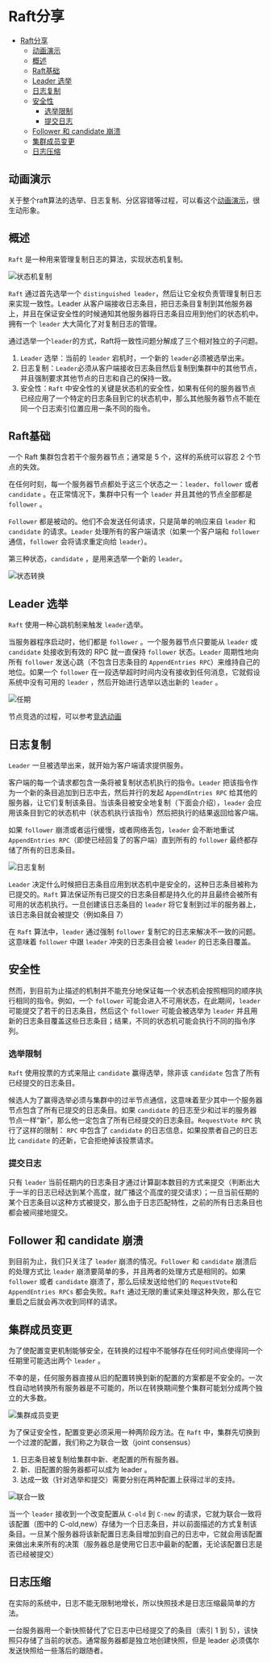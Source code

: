 ﻿# Raft分享

* [Raft分享](#raft分享)
   * [动画演示](#动画演示)
   * [概述](#概述)
   * [Raft基础](#raft基础)
   * [Leader 选举](#leader-选举)
   * [日志复制](#日志复制)
   * [安全性](#安全性)
      * [选举限制](#选举限制)
      * [提交日志](#提交日志)
   * [Follower 和 candidate 崩溃](#follower-和-candidate-崩溃)
   * [集群成员变更](#集群成员变更)
   * [日志压缩](#日志压缩)

## 动画演示

关于整个raft算法的选举、日志复制、分区容错等过程，可以看这个[动画演示](http://thesecretlivesofdata.com/raft/)，很生动形象。


## 概述

`Raft` 是一种用来管理复制日志的算法，实现状态机复制。

![状态机复制](./raft状态机复制.png)

`Raft` 通过首先选举一个 `distinguished leader`，然后让它全权负责管理复制日志来实现一致性。Leader 从客户端接收日志条目，把日志条目复制到其他服务器上，并且在保证安全性的时候通知其他服务器将日志条目应用到他们的状态机中。拥有一个 `leader` 大大简化了对复制日志的管理。

通过选举一个`leader`的方式，Raft将一致性问题分解成了三个相对独立的子问题。  

1. `Leader` 选举：当前的 `leader` 宕机时，一个新的 `leader`必须被选举出来。 
2. 日志复制：`Leader`必须从客户端接收日志条目然后复制到集群中的其他节点，并且强制要求其他节点的日志和自己的保持一致。 
3. 安全性：`Raft` 中安全性的关键是状态机的安全性，如果有任何的服务器节点已经应用了一个特定的日志条目到它的状态机中，那么其他服务器节点不能在同一个日志索引位置应用一条不同的指令。

## Raft基础
一个 Raft 集群包含若干个服务器节点；通常是 5 个，这样的系统可以容忍 2 个节点的失效。

在任何时刻，每一个服务器节点都处于这三个状态之一：`leader`、`follower` 或者 `candidate` 。在正常情况下，集群中只有一个 `leader` 并且其他的节点全部都是 `follower` 。

`Follower` 都是被动的。他们不会发送任何请求，只是简单的响应来自 `leader` 和 `candidate` 的请求。`Leader` 处理所有的客户端请求（如果一个客户端和 `follower` 通信，`follower` 会将请求重定向给 `leader`）。

第三种状态，`candidate` ，是用来选举一个新的 `leader`。

![状态转换](./状态转换.png)

## Leader 选举
`Raft` 使用一种心跳机制来触发 `leader`选举。

当服务器程序启动时，他们都是 `follower` 。一个服务器节点只要能从 `leader` 或 `candidate` 处接收到有效的 RPC 就一直保持 `follower` 状态。`Leader` 周期性地向所有 `follower` 发送心跳（不包含日志条目的 `AppendEntries RPC`）来维持自己的地位。如果一个 `follower` 在一段选举超时时间内没有接收到任何消息，它就假设系统中没有可用的 `leader` ，然后开始进行选举以选出新的 `leader` 。

![任期](./任期.png)

节点竞选的过程，可以参考[竞选动画](https://raft.github.io/)

## 日志复制
`Leader` 一旦被选举出来，就开始为客户端请求提供服务。

客户端的每一个请求都包含一条将被复制状态机执行的指令。`Leader` 把该指令作为一个新的条目追加到日志中去，然后并行的发起 `AppendEntries RPC` 给其他的服务器，让它们复制该条目。当该条目被安全地复制（下面会介绍），`leader` 会应用该条目到它的状态机中（状态机执行该指令）然后把执行的结果返回给客户端。

如果 `follower` 崩溃或者运行缓慢，或者网络丢包，`leader` 会不断地重试 `AppendEntries RPC`（即使已经回复了的客户端）直到所有的 `follower` 最终都存储了所有的日志条目。

![日志复制](./日志复制.png)

`Leader` 决定什么时候把日志条目应用到状态机中是安全的，这种日志条目被称为已提交的。`Raft` 算法保证所有已提交的日志条目都是持久化的并且最终会被所有可用的状态机执行。一旦创建该日志条目的 `leader` 将它复制到过半的服务器上，该日志条目就会被提交（例如条目 7）

在 `Raft` 算法中，`leader` 通过强制 `follower` 复制它的日志来解决不一致的问题。这意味着 `follower` 中跟 `leader` 冲突的日志条目会被 `leader` 的日志条目覆盖。

## 安全性

然而，到目前为止描述的机制并不能充分地保证每一个状态机会按照相同的顺序执行相同的指令。例如，一个 `follower` 可能会进入不可用状态，在此期间，`leader` 可能提交了若干的日志条目，然后这个 `follower` 可能会被选举为 `leader` 并且用新的日志条目覆盖这些日志条目；结果，不同的状态机可能会执行不同的指令序列。

### 选举限制
`Raft` 使用投票的方式来阻止 `candidate` 赢得选举，除非该 `candidate` 包含了所有已经提交的日志条目。

候选人为了赢得选举必须与集群中的过半节点通信，这意味着至少其中一个服务器节点包含了所有已提交的日志条目。如果 `candidate` 的日志至少和过半的服务器节点一样“新”，那么他一定包含了所有已经提交的日志条目。`RequestVote RPC` 执行了这样的限制： `RPC` 中包含了 `candidate` 的日志信息，如果投票者自己的日志比 `candidate` 的还新，它会拒绝掉该投票请求。

### 提交日志
只有 `leader` 当前任期内的日志条目才通过计算副本数目的方式来提交（判断出大于一半的日志已经达到某个高度，就广播这个高度的提交请求）；一旦当前任期的某个日志条目以这种方式被提交，那么由于日志匹配特性，之前的所有日志条目也都会被间接地提交。

## Follower 和 candidate 崩溃

到目前为止，我们只关注了 `leader` 崩溃的情况。`Follower` 和 `candidate` 崩溃后的处理方式比 `leader` 崩溃要简单的多，并且两者的处理方式是相同的。如果 `follower` 或者 `candidate` 崩溃了，那么后续发送给他们的 `RequestVote`和 `AppendEntries RPCs` 都会失败。`Raft` 通过无限的重试来处理这种失败，那么在它重启之后就会再次收到同样的请求。

## 集群成员变更

为了使配置变更机制能够安全，在转换的过程中不能够存在任何时间点使得同一个任期里可能选出两个 `leader` 。

不幸的是，任何服务器直接从旧的配置转换到新的配置的方案都是不安全的。一次性自动地转换所有服务器是不可能的，所以在转换期间整个集群可能划分成两个独立的大多数。

![集群成员变更](./集群成员变更.png)

为了保证安全性，配置变更必须采用一种两阶段方法。在 `Raft` 中，集群先切换到一个过渡的配置，我们称之为联合一致（joint consensus）  

1. 日志条目被复制给集群中新、老配置的所有服务器。  
2. 新、旧配置的服务器都可以成为 leader 。  
3. 达成一致（针对选举和提交）需要分别在两种配置上获得过半的支持。

![联合一致](./联合一致.png)

当一个 `leader` 接收到一个改变配置从 `C-old` 到 `C-new` 的请求，它就为联合一致将该配置（图中的 C-old,new）存储为一个日志条目，并以前面描述的方式复制该条目。一旦某个服务器将该新配置日志条目增加到自己的日志中，它就会用该配置来做出未来所有的决策（服务器总是使用它日志中最新的配置，无论该配置日志是否已经被提交）

## 日志压缩

在实际的系统中，日志不能无限制地增长，所以快照技术是日志压缩最简单的方法。

一台服务器用一个新快照替代了它日志中已经提交了的条目（索引 1 到 5），该快照只存储了当前的状态。通常服务器都是独立地创建快照，但是 leader 必须偶尔发送快照给一些落后的跟随者。

